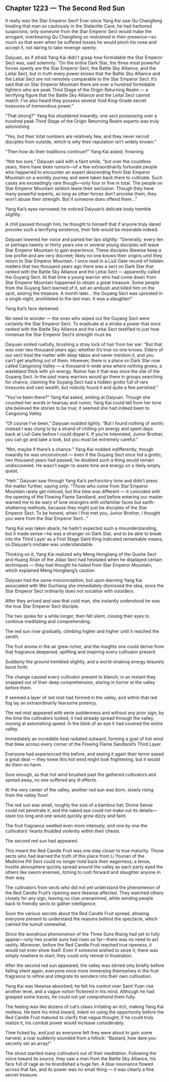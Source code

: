 ## Chapter 1223 — The Second Red Sun

It really was the Star Emperor Sect! Ever since Yang Kai saw Qu Changfeng treating that man so cautiously in the Stalactite Cave, he had harbored suspicions; only someone from the Star Emperor Sect would make the arrogant, overbearing Qu Changfeng so restrained in their presence—so much so that even when he suffered losses he would pinch his nose and accept it, not daring to take revenge openly.

Daiyuan, as if afraid Yang Kai didn't grasp how formidable the Star Emperor Sect was, said solemnly: “On the entire Dark Star, the three most powerful forces openly are the Star Emperor Sect, the Battle Sky Alliance, and the Leitai Sect, but in truth every power knows that the Battle Sky Alliance and the Leitai Sect are not remotely comparable to the Star Emperor Sect. It’s said that on Star Emperor Mountain there are over a hundred formidable fighters who are peak Third Stage of the Origin Returning Realm — a terrifying figure that the Battle Sky Alliance and the Leitai Sect cannot match. I’ve also heard they possess several Void King-Grade secret treasures of tremendous power.”

“That strong?” Yang Kai shuddered inwardly; one sect possessing over a hundred peak Third Stage of the Origin Returning Realm experts was truly astonishing.

“Yes, but their total numbers are relatively few, and they never recruit disciples from outside, which is why their reputation isn’t widely known.”

“Then how do their traditions continue?” Yang Kai asked, frowning.

“Not too sure,” Daiyuan said with a faint smile, “but over the countless years, there have been rumors—of a few extraordinarily fortunate people who happened to encounter an expert descending from Star Emperor Mountain on a worldly journey and were taken back there to cultivate. Such cases are exceedingly rare though—only four or five in total. The people on Star Emperor Mountain seldom leave their seclusion. Though they have many powerful experts, as long as other forces don’t provoke them, they won’t abuse their strength. But if someone does offend them…”

Yang Kai’s eyes narrowed; he noticed Daiyuan’s delicate body tremble slightly.

A chill passed through him; he thought to himself that if anyone truly dared provoke such a terrifying existence, their fate would be miserable indeed.

Daiyuan lowered her voice and parted her lips slightly: “Generally, every ten or perhaps twenty or thirty years one or several young disciples will leave Star Emperor Mountain to gain experience. These disciples likewise keep a low profile and are very discreet; likely no one knows their origins until they return to Star Emperor Mountain. I once read in a Liuli Gate record of hidden matters that two thousand years ago there was a sect on Dark Star that ranked with the Battle Sky Alliance and the Leitai Sect — apparently called the Guyang Sect. At that time a young warrior who had come down from Star Emperor Mountain happened to obtain a great treasure. Some people from the Guyang Sect learned of it, set an ambush and killed him on the spot, seizing the treasure. A month later… the Guyang Sect was uprooted in a single night, annihilated to the last man. It was a slaughter!”

Yang Kai’s face darkened.

No need to wonder — the ones who wiped out the Guyang Sect were certainly the Star Emperor Sect. To eradicate at a stroke a power that once ranked with the Battle Sky Alliance and the Leitai Sect testified to just how immense the Star Emperor Sect’s strength must be.

Daiyuan smiled ruefully, brushing a stray lock of hair from her ear: “But that was over two thousand years ago; whether it’s true no one knows. Elders of our sect treat the matter with deep taboo and never mention it, and you can’t get anything out of them. However, there is a place on Dark Star now called Cangxiong Valley — a thousand-li-wide area where nothing grows, a wasteland thick with yin energy. Rumor has it that was once the site of the Guyang Sect. In the past many warriors would go there in groups searching for chance, claiming the Guyang Sect had a hidden grotto full of rare treasures and vast wealth, but nobody found it and quite a few perished.”

“You’ve been there?” Yang Kai asked, smiling at Daiyuan. Though she couched her words in hearsay and rumor, Yang Kai could tell from her tone she believed the stories to be true; it seemed she had indeed been to Cangxiong Valley.

“Of course I’ve been,” Daiyuan nodded lightly. “But I found nothing of worth; instead I was clung to by a strand of chilling yin energy and spent days back at Liuli Gate before I could dispel it. If you’re interested, Junior Brother, you can go and take a look, but you must be extremely careful.”

“Mm, maybe if there’s a chance.” Yang Kai nodded indifferently, though inwardly he was unconvinced — even if the Guyang Sect once hid a grotto, two thousand years had passed; he doubted such a thing would remain undiscovered. He wasn’t eager to waste time and energy on a likely empty quest.

“Heh.” Daiyuan saw through Yang Kai’s perfunctory tone and didn’t press the matter further, saying only: “Those who come from Star Emperor Mountain rarely get noticed, but this time was different — it coincided with the opening of the Flowing Flame Sandland, and before entering our master warned me to be wary of lone strangers with unfamiliar faces but earth-shattering methods, because they might just be disciples of the Star Emperor Sect. To be honest, when I first met you, Junior Brother, I thought you were from the Star Emperor Sect…”

Yang Kai was taken aback; he hadn’t expected such a misunderstanding, but it made sense—he was a stranger on Dark Star, and to be able to break into the Third Layer as a First Stage Saint King indicated remarkable means, so Daiyuan’s mistake was understandable.

Thinking on it, Yang Kai realized why Meng Hongliang of the Quehe Sect and Huang Xiran of the Jidao Sect had hesitated when he displayed certain techniques — they had thought he hailed from Star Emperor Mountain, which explained Meng Hongliang’s caution.

Daiyuan had the same misconception, but upon learning Yang Kai associated with Wei Guchang she immediately dismissed the idea, since the Star Emperor Sect ordinarily does not socialise with outsiders.

After they arrived and saw that cold man, she instantly understood he was the true Star Emperor Sect disciple.

The two spoke for a while longer, then fell silent, closing their eyes to continue meditating and comprehending.

The red sun rose gradually, climbing higher and higher until it reached the zenith.

The fruit aroma in the air grew richer, and the insights one could derive from that fragrance deepened, uplifting and inspiring every cultivator present.

Suddenly the ground trembled slightly, and a world-shaking energy leisurely burst forth.

The change caused every cultivator present to blanch; in an instant they snapped out of their deep comprehension, staring in horror at the valley before them.

It seemed a layer of red mist had formed in the valley, and within that red fog lay an extraordinarily fearsome potency.

The red mist appeared with eerie suddenness and without any prior sign; by the time the cultivators looked, it had already spread through the valley, moving at astonishing speed. In the blink of an eye it had covered the entire valley.

Immediately an incredible heat radiated outward, forming a gust of hot wind that blew across every corner of the Flowing Flame Sandland’s Third Layer.

Everyone had experienced this before, and seeing it again their terror eased a great deal — they knew this hot wind might look frightening, but it would do them no harm.

Sure enough, as that hot wind brushed past the gathered cultivators and spread away, no one suffered any ill effects.

At the very center of the valley, another red sun was born, slowly rising from the valley floor!

The red sun was small, roughly the size of a bamboo hat; Divine Sense could not penetrate it, and the naked eye could not make out its details—stare too long and one would quickly grow dizzy and faint.

The fruit fragrance swelled even more intensely, and one by one the cultivators’ hearts thudded violently within their chests.

The second red sun had appeared.

This meant the Red Candle Fruit was one step closer to true maturity. Those sects who had learned the truth of this place from Li Younan of the Medicine Pill Sect could no longer hold back their eagerness; a tense, hostile atmosphere quickly spread around the valley as each party eyed the others like sworn enemies, itching to rush forward and slaughter anyone in their way.

The cultivators from sects who did not yet understand the phenomenon of the Red Candle Fruit’s ripening were likewise affected. They watched others closely for any sign, leaving no clue unexamined, while sending people back to friendly sects to gather intelligence.

Soon the various secrets about the Red Candle Fruit spread, allowing everyone present to understand the reasons behind the spectacle, which calmed the tumult somewhat.

Since the wondrous phenomenon of the Three Suns Rising had yet to fully appear—only two scarlet suns had risen so far—there was no need to act rashly. Moreover, before the Red Candle Fruit reached true ripeness, it would not even show itself. Even if someone wished to seize it, there was simply nowhere to start; they could only retreat in frustration.

After the second red sun appeared, the valley was stirred only briefly before falling silent again, everyone once more immersing themselves in the fruit fragrance to refine and integrate its wonders into their own cultivation.

Yang Kai was likewise absorbed; he felt his control over Saint Yuan rise another level, and a vague notion flickered in his mind. Although he had grasped some traces, he could not yet comprehend them fully.

The feeling was like dozens of cat’s claws irritating an itch, making Yang Kai restless. He bent his mind inward, intent on using the opportunity before the Red Candle Fruit matured to clarify that vague thought; if he could truly realize it, his combat power would increase considerably.

Time ticked by, and just as everyone felt they were about to gain some harvest, a roar suddenly sounded from a hillock: “Bastard, how dare you secretly set an array!”

The shout startled many cultivators out of their meditation. Following the voice toward its source, they saw a man from the Battle Sky Alliance, his face full of rage as he brandished a huge fan. A blue resonance flowed across that fan, and its power was no small thing — it was clearly a fine secret treasure.